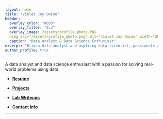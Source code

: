 ```yaml
---
layout: home
title: "Violet Joy Owino"
header:
  overlay_color: "#000"
  overlay_filter: "0.3"
  overlay_image: /assets/profile photo.PNG
  <img src="/assets/profile_photo.png" alt="Violet Joy Owino" width="200"/>
  caption: "Data Analyst & Data Science Enthusiast"
excerpt: "Driven data analyst and aspiring data scientist, passionate about innovation, continuous learning, and delivering impactful insights through data."
author_profile: true
---
```

 A data analyst and data science enthusiast with a passion for solving real-world problems using data. 
- **[Resume](resume)**
   
- **[Projects](projects)**
   
- **[Lab Writeups](labs)**
- **[Contact Info](contact)**


---
